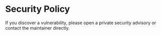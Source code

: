 # Security Policy

If you discover a vulnerability, please open a private security advisory or contact the maintainer directly.
